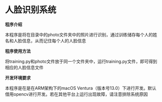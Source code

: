 # **人脸识别系统**

**程序介绍**

本程序是将在目录中的photo文件夹中的照片进行识别，通过训练储存每个人的姓名和人脸信息，从而记住每个人的人脸信息

**程序使用方法**

将training.py和photo文件放于同一个文件夹中，运行training.py文件，即可得到相应的人脸信息文件

**开发环境要求**

本程序是在是在ARM架构下的macOS Ventura（版本号13.0）下进行开发。默认借用opencv进行开发。若在其他平台上运行出现故障，请注意排除系统原因